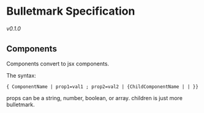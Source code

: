 # Bulletmark Specification

###### v0.1.0

## Components

Components convert to jsx components.

The syntax:

```
{ ComponentName | prop1=val1 ; prop2=val2 | {ChildComponentName | | }}
```

props can be a string, number, boolean, or array.
children is just more bulletmark.
